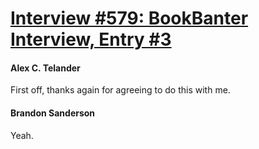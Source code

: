 # [Interview #579: BookBanter Interview, Entry #3](https://www.theoryland.com/intvmain.php?i=579#3)

#### Alex C. Telander

First off, thanks again for agreeing to do this with me.

#### Brandon Sanderson

Yeah.

